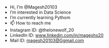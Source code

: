 - Hi, I’m @Magesh20103
- I’m interested in Data Science
- I’m currently learning Pythom
- 📫 How to reach me
- Instagram ID: @thelonewolf_20
- LinkedIn ID: www.linkedin.com/in/mageshs20
- Mail ID: magesh20103@Ggmail.com
<!---
Magesh20103/Magesh20103 is a ✨ special ✨ repository because its `README.md` (this file) appears on your GitHub profile.
You can click the Preview link to take a look at your changes.
--->
